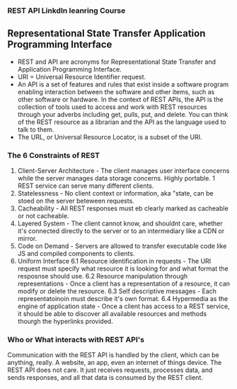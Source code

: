  ### REST API LinkdIn leanring Course

 ## Representational State Transfer Application Programming Interface

 - REST and API are acronyms for Representational State Transfer and Application Programming Interface.
 - URI =  Universal Resource Identifier request. 
 - An API is a set of features and rules that exist inside a software program enabling interaction between the software and other items, such as other software or hardware. In the context of REST APIs, the API is the collection of tools used to access and work with REST resources through your adverbs including get, pulls, put, and delete. You can think of the REST resource as a librarian and the API as the language used to talk to them. 
 - The URL, or Universal Resource Locator, is a subset of the URI. 

 ### The 6 Constraints of REST

 1. Client-Server Architecture - The client manages user interface concerns while the server manages data storage concerns. Highly portable.  1 REST service can serve many different clients. 
 2. Statelessness - No client context or information, aka "state, can be stoed on the server beteween requests. 
 3. Cacheability -  All REST responses must eb clearly marked as cacheable or not cacheable. 
 4. Layered System - The client cannot know, and shouldnt care, whether it's connected directly to the server or to an intermediary like a CDN or mirror. 
 5. Code on Demand - Servers are allowed to transfer executable code like JS and compiled components to clients. 
 6. Uniform Interface 
 6.1 Resource identification in requests - The URI request must specify what resource it is looking for and what format the resposnse should use. 
 6.2 Resource manipulation through representations - Once a client has a representation of a resource, it can modify or delete the resource. 
 6.3 Self descriptive messages - Each representatoinoin must describe it's own format. 
 6.4 Hypermedia as the engine of application state - Once a client has access to a REST service, it should be able to discover all available resources and methods thourgh the hyperlinks provided. 

 ### Who or What interacts with REST API's

 Communication with the REST API is handled by the client, which can be anything, really. A website, an app, even an internet of things device. The REST API does not care. It just receives requests, processes data, and sends responses, and all that data is consumed by the REST client.